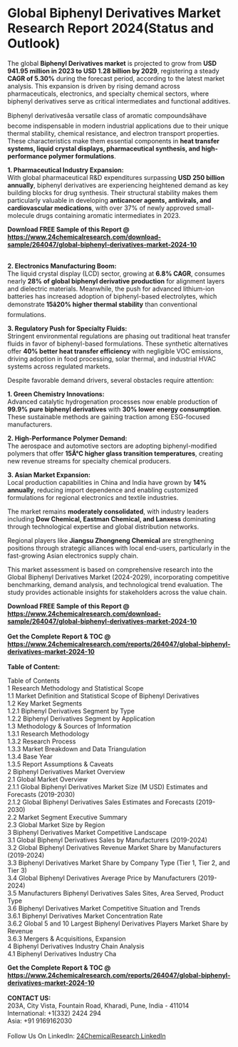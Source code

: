 <h1>Global Biphenyl Derivatives Market Research Report 2024(Status and Outlook)</h1><p>The global <strong>Biphenyl Derivatives market</strong> is projected to grow from <strong>USD 941.95 million in 2023 to USD 1.28 billion by 2029</strong>, registering a steady <strong>CAGR of 5.30%</strong> during the forecast period, according to the latest market analysis. This expansion is driven by rising demand across pharmaceuticals, electronics, and specialty chemical sectors, where biphenyl derivatives serve as critical intermediates and functional additives.</p><p>Biphenyl derivativesâa versatile class of aromatic compoundsâhave become indispensable in modern industrial applications due to their unique thermal stability, chemical resistance, and electron transport properties. These characteristics make them essential components in <strong>heat transfer systems, liquid crystal displays, pharmaceutical synthesis, and high-performance polymer formulations</strong>.</p><p><strong>1. Pharmaceutical Industry Expansion:</strong><br>
With global pharmaceutical R&amp;D expenditures surpassing <strong>USD 250 billion annually</strong>, biphenyl derivatives are experiencing heightened demand as key building blocks for drug synthesis. Their structural stability makes them particularly valuable in developing <strong>anticancer agents, antivirals, and cardiovascular medications</strong>, with over 37% of newly approved small-molecule drugs containing aromatic intermediates in 2023.</p><div><b>Download FREE Sample of this Report @ 
            <a href="https://www.24chemicalresearch.com/download-sample/264047/global-biphenyl-derivatives-market-2024-10">
            https://www.24chemicalresearch.com/download-sample/264047/global-biphenyl-derivatives-market-2024-10</a></b></div><br><p><strong>2. Electronics Manufacturing Boom:</strong><br>
The liquid crystal display (LCD) sector, growing at <strong>6.8% CAGR</strong>, consumes nearly <strong>28% of global biphenyl derivative production</strong> for alignment layers and dielectric materials. Meanwhile, the push for advanced lithium-ion batteries has increased adoption of biphenyl-based electrolytes, which demonstrate <strong>15â20% higher thermal stability</strong> than conventional formulations.</p><p><strong>3. Regulatory Push for Specialty Fluids:</strong><br>
Stringent environmental regulations are phasing out traditional heat transfer fluids in favor of biphenyl-based formulations. These synthetic alternatives offer <strong>40% better heat transfer efficiency</strong> with negligible VOC emissions, driving adoption in food processing, solar thermal, and industrial HVAC systems across regulated markets.</p><p>Despite favorable demand drivers, several obstacles require attention:</p><p><strong>1. Green Chemistry Innovations:</strong><br>
Advanced catalytic hydrogenation processes now enable production of <strong>99.9% pure biphenyl derivatives</strong> with <strong>30% lower energy consumption</strong>. These sustainable methods are gaining traction among ESG-focused manufacturers.</p><p><strong>2. High-Performance Polymer Demand:</strong><br>
The aerospace and automotive sectors are adopting biphenyl-modified polymers that offer <strong>15Â°C higher glass transition temperatures</strong>, creating new revenue streams for specialty chemical producers.</p><p><strong>3. Asian Market Expansion:</strong><br>
Local production capabilities in China and India have grown by <strong>14% annually</strong>, reducing import dependence and enabling customized formulations for regional electronics and textile industries.</p><p>The market remains <strong>moderately consolidated</strong>, with industry leaders including <strong>Dow Chemical, Eastman Chemical, and Lanxess</strong> dominating through technological expertise and global distribution networks.</p><p>Regional players like <strong>Jiangsu Zhongneng Chemical</strong> are strengthening positions through strategic alliances with local end-users, particularly in the fast-growing Asian electronics supply chain.</p><p>This market assessment is based on comprehensive research into the Global Biphenyl Derivatives Market (2024-2029), incorporating competitive benchmarking, demand analysis, and technological trend evaluation. The study provides actionable insights for stakeholders across the value chain.</p><div><b>Download FREE Sample of this Report @ 
            <a href="https://www.24chemicalresearch.com/download-sample/264047/global-biphenyl-derivatives-market-2024-10">
            https://www.24chemicalresearch.com/download-sample/264047/global-biphenyl-derivatives-market-2024-10</a></b></div><br><div><b>Get the Complete Report & TOC @ 
            <a href="https://www.24chemicalresearch.com/reports/264047/global-biphenyl-derivatives-market-2024-10">
            https://www.24chemicalresearch.com/reports/264047/global-biphenyl-derivatives-market-2024-10</a></b></div><br>
            <b>Table of Content:</b><p>Table of Contents<br />
1 Research Methodology and Statistical Scope<br />
1.1 Market Definition and Statistical Scope of Biphenyl Derivatives<br />
1.2 Key Market Segments<br />
1.2.1 Biphenyl Derivatives Segment by Type<br />
1.2.2 Biphenyl Derivatives Segment by Application<br />
1.3 Methodology & Sources of Information<br />
1.3.1 Research Methodology<br />
1.3.2 Research Process<br />
1.3.3 Market Breakdown and Data Triangulation<br />
1.3.4 Base Year<br />
1.3.5 Report Assumptions & Caveats<br />
2 Biphenyl Derivatives Market Overview<br />
2.1 Global Market Overview<br />
2.1.1 Global Biphenyl Derivatives Market Size (M USD) Estimates and Forecasts (2019-2030)<br />
2.1.2 Global Biphenyl Derivatives Sales Estimates and Forecasts (2019-2030)<br />
2.2 Market Segment Executive Summary<br />
2.3 Global Market Size by Region<br />
3 Biphenyl Derivatives Market Competitive Landscape<br />
3.1 Global Biphenyl Derivatives Sales by Manufacturers (2019-2024)<br />
3.2 Global Biphenyl Derivatives Revenue Market Share by Manufacturers (2019-2024)<br />
3.3 Biphenyl Derivatives Market Share by Company Type (Tier 1, Tier 2, and Tier 3)<br />
3.4 Global Biphenyl Derivatives Average Price by Manufacturers (2019-2024)<br />
3.5 Manufacturers Biphenyl Derivatives Sales Sites, Area Served, Product Type<br />
3.6 Biphenyl Derivatives Market Competitive Situation and Trends<br />
3.6.1 Biphenyl Derivatives Market Concentration Rate<br />
3.6.2 Global 5 and 10 Largest Biphenyl Derivatives Players Market Share by Revenue<br />
3.6.3 Mergers & Acquisitions, Expansion<br />
4 Biphenyl Derivatives Industry Chain Analysis<br />
4.1 Biphenyl Derivatives Industry Cha</p><div><b>Get the Complete Report & TOC @ 
            <a href="https://www.24chemicalresearch.com/reports/264047/global-biphenyl-derivatives-market-2024-10">
            https://www.24chemicalresearch.com/reports/264047/global-biphenyl-derivatives-market-2024-10</a></b></div><br><b>CONTACT US:</b><br>
            203A, City Vista, Fountain Road, Kharadi, Pune, India - 411014<br>
            International: +1(332) 2424 294<br>
            Asia: +91 9169162030 <br><br>
            Follow Us On LinkedIn: <a href="https://www.linkedin.com/company/24chemicalresearch/">24ChemicalResearch LinkedIn</a>